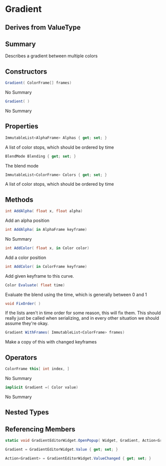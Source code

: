 # Gradient

## Derives from ValueType

## Summary

Describes a gradient between multiple colors
## Constructors

```c#
Gradient( ColorFrame[] frames) 
```
No Summary
```c#
Gradient( ) 
```
No Summary
## Properties

```c#
ImmutableList<AlphaFrame> Alphas { get; set; } 
```
A list of color stops, which should be ordered by time
```c#
BlendMode Blending { get; set; } 
```
The blend mode
```c#
ImmutableList<ColorFrame> Colors { get; set; } 
```
A list of color stops, which should be ordered by time
## Methods

```c#
int AddAlpha( float x, float alpha) 
```
Add an alpha position
```c#
int AddAlpha( in AlphaFrame keyframe) 
```
No Summary
```c#
int AddColor( float x, in Color color) 
```
Add a color position
```c#
int AddColor( in ColorFrame keyframe) 
```
Add given keyframe to this curve.
```c#
Color Evaluate( float time) 
```
Evaluate the blend using the time, which is generally between 0 and 1
```c#
void FixOrder( ) 
```
If the lists aren't in time order for some reason, this will fix them. This should really
just be called when serializing, and in every other situation we should assume they're
okay.
```c#
Gradient WithFrames( ImmutableList<ColorFrame> frames) 
```
Make a copy of this with changed keyframes
## Operators

```c#
ColorFrame this[ int index, ] 
```
No Summary
```c#
implicit Gradient =( Color value) 
```
No Summary
## Nested Types

## Referencing Members

```c#
static void GradientEditorWidget.OpenPopup( Widget, Gradient, Action<Gradient> ) 
```
```c#
Gradient = GradientEditorWidget.Value { get; set; } 
```
```c#
Action<Gradient> = GradientEditorWidget.ValueChanged { get; set; } 
```
